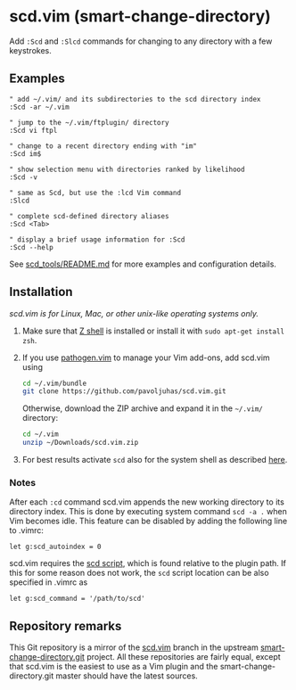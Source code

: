 # scd.vim (smart-change-directory)

Add `:Scd` and `:Slcd` commands for changing to any directory with a few
keystrokes.


## Examples

```VimL
" add ~/.vim/ and its subdirectories to the scd directory index
:Scd -ar ~/.vim

" jump to the ~/.vim/ftplugin/ directory
:Scd vi ftpl

" change to a recent directory ending with "im"
:Scd im$

" show selection menu with directories ranked by likelihood
:Scd -v

" same as Scd, but use the :lcd Vim command
:Slcd

" complete scd-defined directory aliases
:Scd <Tab>

" display a brief usage information for :Scd
:Scd --help
```

See [scd_tools/README.md](scd_tools/README.md) for more examples
and configuration details.


## Installation

*scd.vim is for Linux, Mac, or other unix-like operating systems only.*

1.  Make sure that [Z shell](http://www.zsh.org/) is installed or install
    it with `sudo apt-get install zsh`.

2.  If you use [pathogen.vim](https://github.com/tpope/vim-pathogen) to
    manage your Vim add-ons, add scd.vim using

    ```sh
    cd ~/.vim/bundle
    git clone https://github.com/pavoljuhas/scd.vim.git
    ```

    Otherwise, download the ZIP archive and expand it in the `~/.vim/`
    directory:

    ```sh
    cd ~/.vim
    unzip ~/Downloads/scd.vim.zip
    ```

3.  For best results activate `scd` also for the system shell
    as described [here](scd_tools/README.md#installation).

### Notes

After each `:cd` command scd.vim appends the new working directory to its
directory index.  This is done by executing system command `scd -a .` when
Vim becomes idle.  This feature can be disabled by adding the following
line to .vimrc:

```VimL
let g:scd_autoindex = 0
```

scd.vim requires the [scd script](scd_tools/bin/scd), which is
found relative to the plugin path.  If this for some reason does not work,
the `scd` script location can be also specified in .vimrc as

```VimL
let g:scd_command = '/path/to/scd'
```


## Repository remarks

This Git repository is a mirror of the
[scd.vim](https://github.com/pavoljuhas/smart-change-directory/tree/scd.vim)
branch in the upstream
[smart-change-directory.git](https://github.com/pavoljuhas/smart-change-directory)
project.  All these repositories are fairly equal, except that scd.vim is the
easiest to use as a Vim plugin and the smart-change-directory.git master
should have the latest sources.
